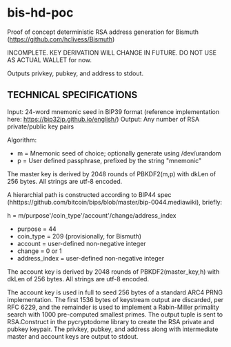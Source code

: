 # bis-hd-poc
Proof of concept deterministic RSA address generation for Bismuth (https://github.com/hclivess/Bismuth)

INCOMPLETE. KEY DERIVATION WILL CHANGE IN FUTURE. DO NOT USE AS ACTUAL WALLET for now.

Outputs privkey, pubkey, and address to stdout.

TECHNICAL SPECIFICATIONS
------------------------

Input: 24-word mnemonic seed in BIP39 format (reference implementation here: https://bip32jp.github.io/english/)
Output: Any number of RSA private/public key pairs

Algorithm:
* m = Mnemonic seed of choice; optionally generate using /dev/urandom
* p = User defined passphrase, prefixed by the string "mnemonic"

The master key is derived by 2048 rounds of PBKDF2(m,p) with dkLen of 256 bytes. All strings are utf-8 encoded.

A hierarchial path is constructed according to BIP44 spec (hhttps://github.com/bitcoin/bips/blob/master/bip-0044.mediawiki), briefly:

h = m/purpose'/coin_type'/account'/change/address_index

 * purpose = 44
 * coin_type = 209 (provisionally, for Bismuth)
 * account = user-defined non-negative integer
 * change = 0 or 1
 * address_index = user-defined non-negative integer

The account key is derived by 2048 rounds of PBKDF2(master_key,h) with dkLen of 256 bytes. All strings are utf-8 encoded.

The account key is used in full to seed 256 bytes of a standard ARC4 PRNG implementation. The first 1536 bytes of keystream output are discarded, per RFC 6229, and the remainder is used to implement a Rabin-Miller primality search with 1000 pre-computed smallest primes. The output tuple is sent to RSA.Construct in the pycryptodome library to create the RSA private and pubkey keypair. The privkey, pubkey, and address along with intermediate master and account keys are output to stdout.
